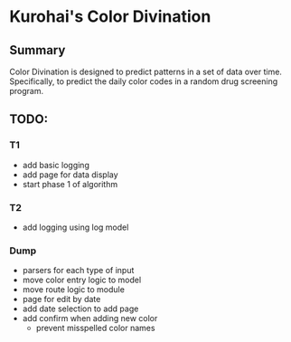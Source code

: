 # Kurohai's Color Divination

## Summary

Color Divination is designed to predict patterns in a set of data over time. Specifically, to predict the daily color codes in a random drug screening program.


## TODO:

### T1

- add basic logging
- add page for data display
- start phase 1 of algorithm

### T2
- add logging using log model


### Dump

- parsers for each type of input
- move color entry logic to model
- move route logic to module
- page for edit by date
- add date selection to add page
- add confirm when adding new color
    - prevent misspelled color names
